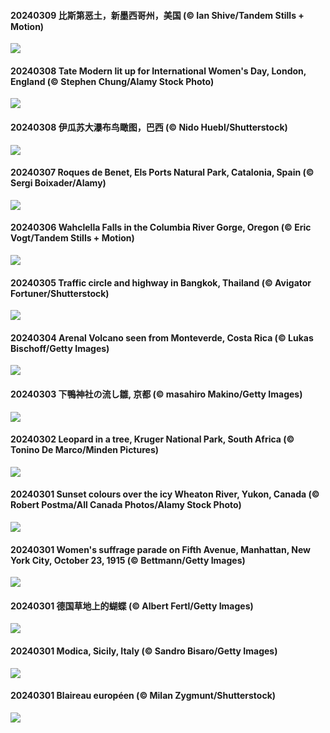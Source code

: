 #### 20240309 比斯第恶土，新墨西哥州，美国 (© Ian Shive/Tandem Stills + Motion)

![](20240309_BistiBlue_1920x1080.jpg)

#### 20240308 Tate Modern lit up for International Women's Day, London, England (© Stephen Chung/Alamy Stock Photo)

![](20240308_TateLightUp_1920x1080.jpg)

#### 20240308 伊瓜苏大瀑布鸟瞰图，巴西 (© Nido Huebl/Shutterstock)

![](20240308_IguazuFalls_1920x1080.jpg)

#### 20240307 Roques de Benet, Els Ports Natural Park, Catalonia, Spain (© Sergi Boixader/Alamy)

![](20240307_TarragonaSpain_1920x1080.jpg)

#### 20240306 Wahclella Falls in the Columbia River Gorge, Oregon (© Eric Vogt/Tandem Stills + Motion)

![](20240306_WahclellaFalls_1920x1080.jpg)

#### 20240305 Traffic circle and highway in Bangkok, Thailand (© Avigator Fortuner/Shutterstock)

![](20240305_BangkokCircle_1920x1080.jpg)

#### 20240304 Arenal Volcano seen from Monteverde, Costa Rica (© Lukas Bischoff/Getty Images)

![](20240304_ArenalCostaRica_1920x1080.jpg)

#### 20240303 下鴨神社の流し雛, 京都 (© masahiro Makino/Getty Images)

![](20240303_Hinamatsuri_1920x1080.jpg)

#### 20240302 Leopard in a tree, Kruger National Park, South Africa (© Tonino De Marco/Minden Pictures)

![](20240302_KrugerLeopard_1920x1080.jpg)

#### 20240301 Sunset colours over the icy Wheaton River, Yukon, Canada (© Robert Postma/All Canada Photos/Alamy Stock Photo)

![](20240301_WheatonRiverYukon_1920x1080.jpg)

#### 20240301 Women's suffrage parade on Fifth Avenue, Manhattan, New York City, October 23, 1915 (© Bettmann/Getty Images)

![](20240301_SuffrageParade_1920x1080.jpg)

#### 20240301 德国草地上的蝴蝶 (© Albert Fertl/Getty Images)

![](20240301_Schmetterlingswiese_1920x1080.jpg)

#### 20240301 Modica, Sicily, Italy (© Sandro Bisaro/Getty Images)

![](20240301_ModicaItaly_1920x1080.jpg)

#### 20240301 Blaireau européen (© Milan Zygmunt/Shutterstock)

![](20240301_Badger_1920x1080.jpg)

